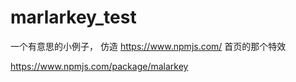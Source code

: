 # marlarkey_test

一个有意思的小例子， 仿造 https://www.npmjs.com/ 首页的那个特效

https://www.npmjs.com/package/malarkey



